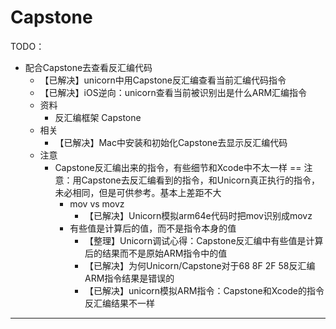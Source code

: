 # Capstone

TODO：

* 配合Capstone去查看反汇编代码
  * 【已解决】unicorn中用Capstone反汇编查看当前汇编代码指令
  * 【已解决】iOS逆向：unicorn查看当前被识别出是什么ARM汇编指令
  * 资料
    * 反汇编框架 Capstone
  * 相关
    * 【已解决】Mac中安装和初始化Capstone去显示反汇编代码
  * 注意
    * Capstone反汇编出来的指令，有些细节和Xcode中不太一样 == 注意：用Capstone去反汇编看到的指令，和Unicorn真正执行的指令，未必相同，但是可供参考。基本上差距不大
      * mov vs movz
        * 【已解决】Unicorn模拟arm64e代码时把mov识别成movz
      * 有些值是计算后的值，而不是指令本身的值
        * 【整理】Unicorn调试心得：Capstone反汇编中有些值是计算后的结果而不是原始ARM指令中的值
        * 【已解决】为何Unicorn/Capstone对于68 8F 2F 58反汇编ARM指令结果是错误的
        * 【已解决】unicorn模拟ARM指令：Capstone和Xcode的指令反汇编结果不一样

---
